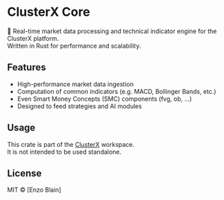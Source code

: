 # ClusterX Core

🧠 Real-time market data processing and technical indicator engine for the ClusterX platform.  
Written in Rust for performance and scalability.

## Features

- High-performance market data ingestion
- Computation of common indicators (e.g. MACD, Bollinger Bands, etc.)
- Even Smart Money Concepts (SMC) components (fvg, ob, ...)
- Designed to feed strategies and AI modules

## Usage

This crate is part of the [ClusterX](https://github.com/enzoblain/clusterx) workspace.  
It is not intended to be used standalone.

## License

MIT © [Enzo Blain]